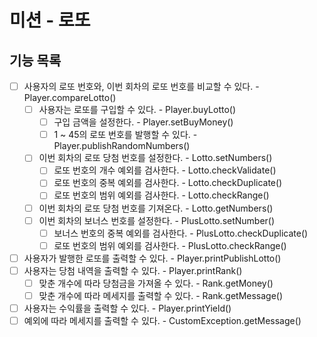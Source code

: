 # 미션 - 로또

## 기능 목록
- [ ] 사용자의 로또 번호와, 이번 회차의 로또 번호를 비교할 수 있다. - Player.compareLotto()
  - [ ] 사용자는 로또를 구입할 수 있다. - Player.buyLotto()
    - [ ] 구입 금액을 설정한다. - Player.setBuyMoney()
    - [ ] 1 ~ 45의 로또 번호를 발행할 수 있다. - Player.publishRandomNumbers() 
  - [ ] 이번 회차의 로또 당첨 번호를 설정한다. - Lotto.setNumbers()
    - [ ] 로또 번호의 개수 예외를 검사한다. - Lotto.checkValidate()
    - [ ] 로또 번호의 중복 예외를 검사한다. - Lotto.checkDuplicate()
    - [ ] 로또 번호의 범위 예외를 검사한다. - Lotto.checkRange()
  - [ ] 이번 회차의 로또 당첨 번호를 기져온다. - Lotto.getNumbers()
  - [ ] 이번 회차의 보너스 번호를 설정한다. - PlusLotto.setNumber()
    - [ ] 보너스 번호의 중복 예외를 검사한다. - PlusLotto.checkDuplicate()
    - [ ] 로또 번호의 범위 예외를 검사한다. - PlusLotto.checkRange()
- [ ] 사용자가 발행한 로또를 출력할 수 있다. - Player.printPublishLotto() 
- [ ] 사용자는 당첨 내역을 출력할 수 있다. - Player.printRank()
  - [ ] 맞춘 개수에 따라 당첨금을 가져올 수 있다. - Rank.getMoney() 
  - [ ] 맞춘 개수에 따라 메세지를 출력할 수 있다. - Rank.getMessage()
- [ ] 사용자는 수익률을 출력할 수 있다. - Player.printYield()
- [ ] 예외에 따라 메세지를 출력할 수 있다. - CustomException.getMessage()
